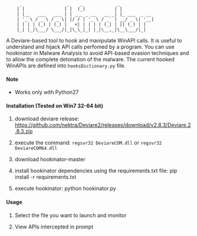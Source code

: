          _                 _    _             _            
        | |               | |  (_)           | |            
        | |__   ___   ___ | | ___ _ __   __ _| |_ ___  _ __ 
        | '_ \ / _ \ / _ \| |/ / | '_ \ / _` | __/ _ \| '__|
        | | | | (_) | (_) |   <| | | | | (_| | || (_) | |   
        |_| |_|\___/ \___/|_|\_\_|_| |_|\__,_|\__\___/|_| 


A Deviare-based tool to hook and manipulate WinAPI calls. It is useful to understand and hijack API calls perfomed by a program. You can use hookinator in Malware Analysis to avoid API-based evasion techniques and to allow the complete detonation of the malware.
The current hooked WinAPIs are defined into `hooksDictionary.py` file.

#### Note

*  Works only with Python27

#### Installation (Tested on Win7 32-64 bit) 

1. download deviare release:
	https://github.com/nektra/Deviare2/releases/download/v2.8.3/Deviare.2.8.3.zip

2. execute the command: `regsvr32 DeviareCOM.dll` or `regsvr32 DeviareCOM64.dll`

3. download hookinator-master

4. install hookinator dependencies using the requirements.txt file:
	pip install -r requirements.txt 

5. execute hookinator:
	python hookinator.py 

#### Usage

1. Select the file you want to launch and monitor

2. View APIs intercepted in prompt
